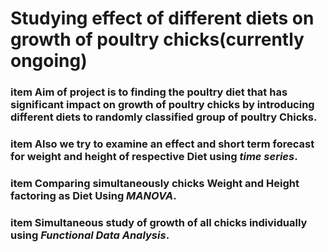 # Studying effect of different diets on growth of poultry chicks(currently ongoing)
### item  Aim of project is to finding the poultry diet that has significant impact on growth of poultry chicks by introducing different diets to randomly classified group of poultry Chicks.
### item Also we try to examine an effect and short term forecast for weight and height of respective Diet using *time series*.
### item Comparing simultaneously chicks Weight and Height factoring as Diet Using *MANOVA*.
### item Simultaneous study of growth of all chicks individually using *Functional Data Analysis*.
